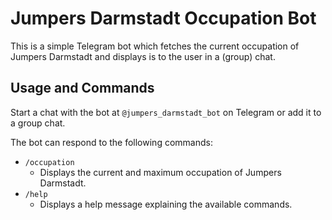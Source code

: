 # Jumpers Darmstadt Occupation Bot

This is a simple Telegram bot which fetches the current occupation of Jumpers Darmstadt and displays is to the user in a (group) chat.

## Usage and Commands

Start a chat with the bot at `@jumpers_darmstadt_bot` on Telegram or add it to a group chat.

The bot can respond to the following commands:
 * `/occupation`
   * Displays the current and maximum occupation of Jumpers Darmstadt.
 * `/help`
   * Displays a help message explaining the available commands.
